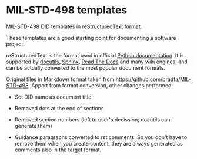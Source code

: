 MIL-STD-498 templates
=====================

MIL-STD-498 DID templates in [reStructuredText](http://docutils.sourceforge.net/rst.html) format.

These templates are a good starting point for documenting a software project.

reStructuredText is the format used in official
[Python documentation](http://docs.python.org).
It is supported by 
[docutils](http://docutils.sourceforge.net/), 
[Sphinx](http://sphinx-doc.org/), 
[Read The Docs](https://readthedocs.org/)
and many wiki engines, and can be actually converted to the most popular document formats.

Original files in Markdown format taken from https://github.com/bradfa/MIL-STD-498.
Appart from format conversion, other changes performed:

- Set DID name as document title

- Removed dots at the end of sections

- Removed section numbers (left to user's decission; docutils can generate them)

- Guidance paragraphs converted to rst comments. So you don't have to remove them when you create content,
  they are always generated as comments also in the target format.
